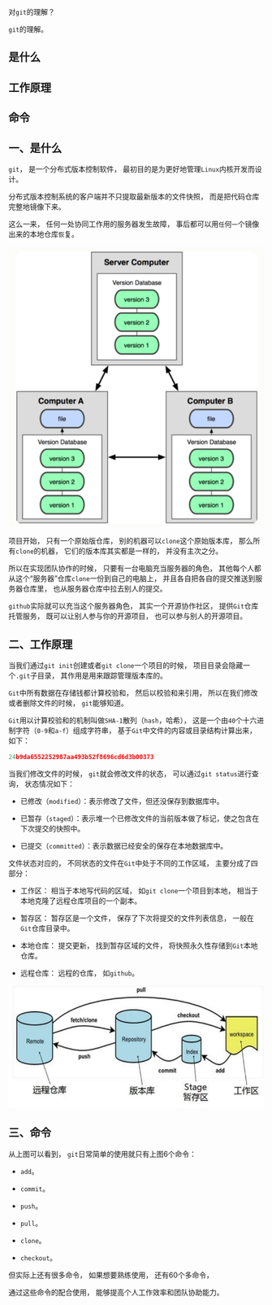 对`git`的理解？

`git`的理解。

## 是什么
## 工作原理
## 命令

## 一、是什么

`git`，
是一个分布式版本控制软件，
最初目的是为更好地管理`Linux`内核开发而设计。

分布式版本控制系统的客户端并不只提取最新版本的文件快照，
而是把代码仓库完整地镜像下来。

这么一来，
任何一处协同工作用的服务器发生故障，
事后都可以用`任`何`一`个镜像出来的本地仓库`恢`复。

![git 的 版本管控 图解](../images/版本控制/对git的理解/1.png)

项目开始，
只有一个原始版仓库，
别的机器可以`clone`这个原始版本库，
那么所有`clone`的机器，
它们的版本库其实都是一样的，
并没有主次之分。


所以在实现团队协作的时候，
只要有一台电脑充当服务器的角色，
其他每个人都从这个“服务器”仓库`clone`一份到自己的电脑上，
并且各自把各自的提交推送到服务器仓库里，
也从服务器仓库中拉去别人的提交。

`github`实际就可以充当这个服务器角色，
其实一个开源协作社区，
提供`Git`仓库托管服务，
既可以让别人参与你的开源项目，
也可以参与别人的开源项目。

## 二、工作原理

当我们通过`git init`创建或者`git clone`一个项目的时候，
项目目录会隐藏一个`.git`子目录，
其作用是用来跟踪管理版本库的。

`Git`中所有数据在存储钱都计算校验和，
然后以校验和来引用，
所以在我们修改或者删除文件的时候，
`git`能够知道。

`Git`用以计算校验和的机制叫做`SHA-1`散列（`hash`，哈希），
这是一个由`40`个十六进制字符（`0-9`和`a-f`）组成字符串，
基于`Git`中文件的内容或目录结构计算出来，
如下：
```js
24b9da6552252987aa493b52f8696cd6d3b00373
```
当我们修改文件的时候，
`git`就会修改文件的状态，
可以通过`git status`进行查询，
状态情况如下：

- 已修改（`modified`）：表示修改了文件，但还没保存到数据库中。

- 已暂存（`staged`）：表示堆一个已修改文件的当前版本做了标记，使之包含在下次提交的快照中。

- 已提交（`committed`）：表示数据已经安全的保存在本地数据库中。

文件状态对应的，
不同状态的文件在`Git`中处于不同的工作区域，
主要分成了四部分：

- 工作区：
相当于本地写代码的区域，
如`git clone`一个项目到本地，
相当于本地克隆了远程仓库项目的一个副本。

- 暂存区：
暂存区是一个文件，
保存了下次将提交的文件列表信息，
一般在`Git`仓库目录中。

- 本地仓库：
提交更新，
找到暂存区域的文件，
将快照永久性存储到`Git`本地仓库。

- 远程仓库：
远程的仓库，
如`github`。

![git不同工作区域部分](../images/版本控制/对git的理解/2.png)

## 三、命令

从上图可以看到，
`git`日常简单的使用就只有上图6个命令：

- `add`。

- `commit`。

- `push`。

- `pull`。

- `clone`。

- `checkout`。

但实际上还有很多命令，
如果想要熟练使用，
还有60个多命令，

通过这些命令的配合使用，
能够提高个人工作效率和团队协助能力。